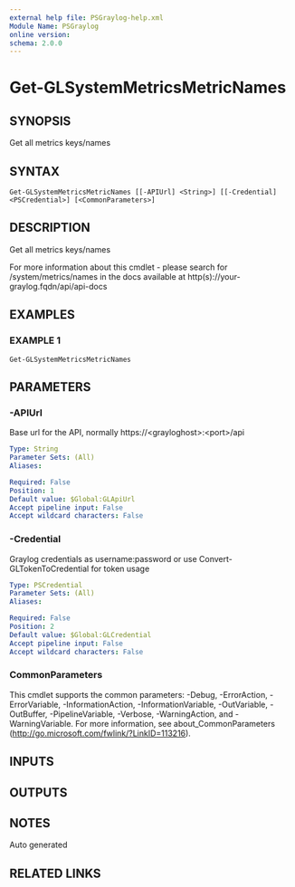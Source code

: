 ```yaml
---
external help file: PSGraylog-help.xml
Module Name: PSGraylog
online version:
schema: 2.0.0
---
```


# Get-GLSystemMetricsMetricNames

## SYNOPSIS
Get all metrics keys/names

## SYNTAX

```
Get-GLSystemMetricsMetricNames [[-APIUrl] <String>] [[-Credential] <PSCredential>] [<CommonParameters>]
```

## DESCRIPTION
Get all metrics keys/names


For more information about this cmdlet - please search for /system/metrics/names in the docs available at http(s)://your-graylog.fqdn/api/api-docs

## EXAMPLES

### EXAMPLE 1
```
Get-GLSystemMetricsMetricNames
```

## PARAMETERS

### -APIUrl
Base url for the API, normally https://\<grayloghost\>:\<port\>/api

```yaml
Type: String
Parameter Sets: (All)
Aliases:

Required: False
Position: 1
Default value: $Global:GLApiUrl
Accept pipeline input: False
Accept wildcard characters: False
```

### -Credential
Graylog credentials as username:password or use Convert-GLTokenToCredential for token usage

```yaml
Type: PSCredential
Parameter Sets: (All)
Aliases:

Required: False
Position: 2
Default value: $Global:GLCredential
Accept pipeline input: False
Accept wildcard characters: False
```

### CommonParameters
This cmdlet supports the common parameters: -Debug, -ErrorAction, -ErrorVariable, -InformationAction, -InformationVariable, -OutVariable, -OutBuffer, -PipelineVariable, -Verbose, -WarningAction, and -WarningVariable. For more information, see about_CommonParameters (http://go.microsoft.com/fwlink/?LinkID=113216).

## INPUTS

## OUTPUTS

## NOTES
Auto generated

## RELATED LINKS
